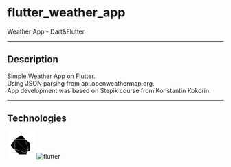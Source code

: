 # flutter_weather_app

Weather App - Dart&Flutter
____
  
## Description
  
Simple Weather App on Flutter.<br>
Using JSON parsing from api.openweathermap.org.<br>
App development was based on Stepik course from Konstantin Kokorin.
____

## Technologies

![dart](https://raw.githubusercontent.com/vorillaz/devicons/master/!SVG/dart.svg)
![flutter](https://img.icons8.com/?size=512&id=7I3BjCqe9rjG&format=png)
